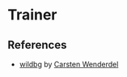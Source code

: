 # Trainer

## References

-   [wildbg](https://github.com/carsten-wenderdel/wildbg) by [Carsten Wenderdel](https://github.com/carsten-wenderdel)
